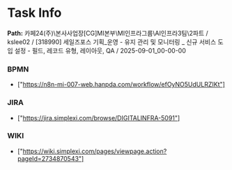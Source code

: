 # Task Info

**Path:** 카페24(주)\본사사업장\[CG]MI본부\MI인프라그룹\AI인프라3팀\2파트 / kslee02 / [318990] 세일즈포스 기획_운영 - 유지 관리 및 모니터링 _ 신규 서비스 도입 설정 - 필드, 레코드 유형, 레이아웃, QA / 2025-09-01_00-00-00

### BPMN
- ["https://n8n-mi-007-web.hanpda.com/workflow/efOyNO5UdULRZIKt"]

### JIRA
- ["https://jira.simplexi.com/browse/DIGITALINFRA-5091"]

### WIKI
- ["https://wiki.simplexi.com/pages/viewpage.action?pageId=2734870543"]

